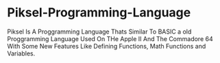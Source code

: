 # Piksel-Programming-Language
Piksel Is A Proggramming Language Thats Similar To BASIC a old Proggramming Language Used On THe Apple II And The Commadore 64 With Some New Features Like Defining Functions, Math Functions and Variables.
